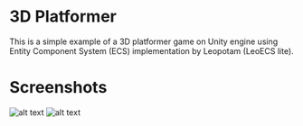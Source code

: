 # 3D Platformer
This is a simple example of a 3D platformer game on Unity engine using Entity Component System (ECS) implementation by Leopotam (LeoECS lite).
# Screenshots
![alt text](https://i.ibb.co/hm7Lrm4/Platformer.png)
![alt text](https://i.ibb.co/ZL7fgrm/Platformer.png)

